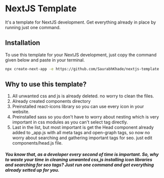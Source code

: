 
# NextJS Template

It's a template for NextJS development. Get everything already in place by running just one command.

## Installation

To use this template for your NextJS development, just copy the command given below and paste in your terminal.

```bash
npx create-next-app -e https://github.com/SaurabhKhade/nextjs-template.git
```

## Why to use this template?

1. All unwanted css and js is already deleted. no worry to clean the files.
2. Already created components directory
3. Preinstalled react-icons library so you can use every icon in your website.
4. Preinstalled sass so you don't have to worry about nesting which is very important in css modules as you can't select tag directly.
5. Last in the list, but most important is get the Head component already added to _app.js with all meta tags and open-graph tags, so now no worry about searching and gathering important tags for seo. just edit components/head.js file.


##### You know that, as a developer every second of time is important. So, why to waste your time in cleaning unwanted  css,js installing icon libraries and searching for seo tags? Just run one command and get everything already setted up for you.